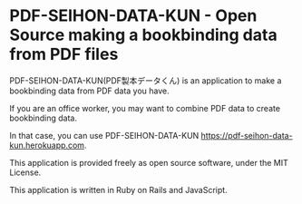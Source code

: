 # PDF-SEIHON-DATA-KUN - Open Source making a bookbinding data from PDF files

PDF-SEIHON-DATA-KUN(PDF製本データくん) is an application to make a bookbinding data from PDF data you have.

If you are an office worker, you may want to combine PDF data to create bookbinding data.

In that case, you can use PDF-SEIHON-DATA-KUN <https://pdf-seihon-data-kun.herokuapp.com>.

This application is provided freely as open source software, under the MIT License.

This application is written in Ruby on Rails and JavaScript.
